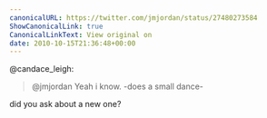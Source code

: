 ```yaml
---
canonicalURL: https://twitter.com/jmjordan/status/27480273584
ShowCanonicalLink: true
CanonicalLinkText: View original on
date: 2010-10-15T21:36:48+00:00
---
```

@candace_leigh:

> @jmjordan Yeah i know. -does a small dance-

did you ask about a new one?